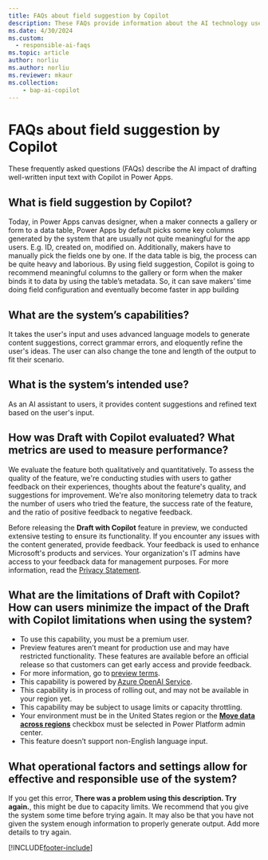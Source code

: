 ```yaml
---
title: FAQs about field suggestion by Copilot
description: These FAQs provide information about the AI technology used to get field suggestion by Copilot, along with key considerations and details about how AI is used, how it was tested and evaluated, and any specific limitations.
ms.date: 4/30/2024
ms.custom: 
  - responsible-ai-faqs
ms.topic: article
author: norliu
ms.author: norliu
ms.reviewer: mkaur
ms.collection: 
    - bap-ai-copilot 
---
```


# FAQs about field suggestion by Copilot

These frequently asked questions (FAQs) describe the AI impact of drafting well-written input text with Copilot in Power Apps.

##  What is field suggestion by Copilot?

Today, in Power Apps canvas designer, when a maker connects a gallery or form to a data table, Power Apps by default picks some key columns generated by the system that are usually not quite meaningful for the app users. E.g. ID, created on, modified on. Additionally, makers have to manually pick the fields one by one. If the data table is big, the process can be quite heavy and laborious. By using field suggestion, Copilot is going to recommend meaningful columns to the gallery or form when the maker binds it to data by using the table’s metadata. So, it can save makers’ time doing field configuration and eventually become faster in app building

## What are the system’s capabilities? 

It takes the user's input and uses advanced language models to generate content suggestions, correct grammar errors, and eloquently refine the user's ideas. The user can also change the tone and length of the output to fit their scenario.

## What is the system’s intended use? 

As an AI assistant to users, it provides content suggestions and refined text based on the user's input.

## How was Draft with Copilot evaluated? What metrics are used to measure performance? 

We evaluate the feature both qualitatively and quantitatively. To assess the quality of the feature, we're conducting studies with users to gather feedback on their experiences, thoughts about the feature's quality, and suggestions for improvement. We're also monitoring telemetry data to track the number of users who tried the feature, the success rate of the feature, and the ratio of positive feedback to negative feedback.

Before releasing the **Draft with Copilot** feature in preview, we conducted extensive testing to ensure its functionality. If you encounter any issues with the content generated, provide feedback. Your feedback is used to enhance Microsoft's products and services. Your organization's IT admins have access to your feedback data for management purposes. For more information, read the [Privacy Statement](https://go.microsoft.com/fwlink/?linkid=2182930%22%20\t%20%22_blank).

## What are the limitations of Draft with Copilot? How can users minimize the impact of the Draft with Copilot limitations when using the system? 

- To use this capability, you must be a premium user. 
- Preview features aren’t meant for production use and may have restricted functionality. These features are available before an official release so that customers can get early access and provide feedback. 
- For more information, go to [preview terms](https://go.microsoft.com/fwlink/?linkid=2189520). 
- This capability is powered by [Azure OpenAI Service](/azure/cognitive-services/openai/overview). 
- This capability is in process of rolling out, and may not be available in your region yet. 
- This capability may be subject to usage limits or capacity throttling. 
- Your environment must be in the United States region or the [**Move data across regions**](/power-platform/admin/geographical-availability-copilot) checkbox must be selected in Power Platform admin center.
- This feature doesn’t support non-English language input. 

## What operational factors and settings allow for effective and responsible use of the system? 

If you get this error, **There was a problem using this description. Try again.**, this might be due to capacity limits. We recommend that you give the system some time before trying again. It may also be that you have not given the system enough information to properly generate output. Add more details to try again.

 
[!INCLUDE[footer-include](../../includes/footer-banner.md)]
